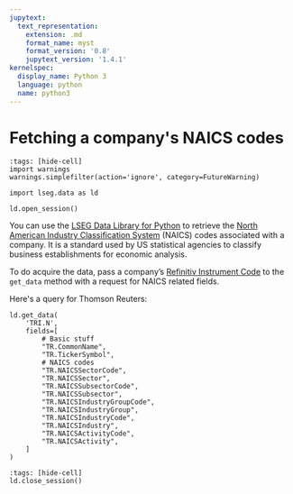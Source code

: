 ```yaml
---
jupytext:
  text_representation:
    extension: .md
    format_name: myst
    format_version: '0.8'
    jupytext_version: '1.4.1'
kernelspec:
  display_name: Python 3
  language: python
  name: python3
---
```


# Fetching a company's NAICS codes

```{code-cell}
:tags: [hide-cell]
import warnings
warnings.simplefilter(action='ignore', category=FutureWarning)

import lseg.data as ld

ld.open_session()
```

You can use the [LSEG Data Library for Python](https://pypi.org/project/lseg-data/) to retrieve the [North American Industry Classification System](https://www.census.gov/naics/) (NAICS) codes associated with a company. It is a standard used by US statistical agencies to classify business establishments for economic analysis.

To do acquire the data, pass a company’s [Refinitiv Instrument Code](https://en.wikipedia.org/wiki/Refinitiv_Identification_Code) to the `get_data` method with a request for NAICS related fields.

Here's a query for Thomson Reuters:

```{code-cell}
ld.get_data(
    'TRI.N',
    fields=[
        # Basic stuff
        "TR.CommonName",
        "TR.TickerSymbol",
        # NAICS codes
        "TR.NAICSSectorCode",
        "TR.NAICSSector",
        "TR.NAICSSubsectorCode",
        "TR.NAICSSubsector",
        "TR.NAICSIndustryGroupCode",
        "TR.NAICSIndustryGroup",
        "TR.NAICSIndustryCode",
        "TR.NAICSIndustry",
        "TR.NAICSActivityCode",
        "TR.NAICSActivity",
    ]
)
```

```{code-cell}
:tags: [hide-cell]
ld.close_session()
```
